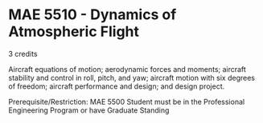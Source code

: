 # MAE 5510 - Dynamics of Atmospheric Flight

3 credits

Aircraft equations of motion; aerodynamic forces and moments; aircraft stability and control in roll, pitch, and yaw; aircraft motion with six degrees of freedom; aircraft performance and design; and design project.

Prerequisite/Restriction: MAE 5500 Student must be in the Professional Engineering Program or have Graduate Standing
